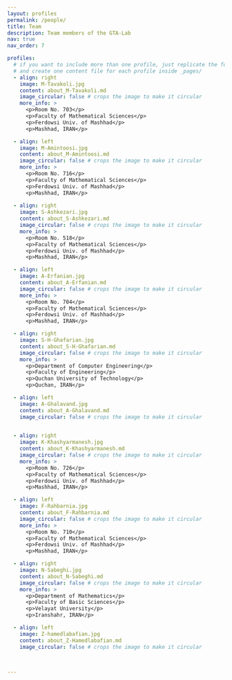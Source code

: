 ```yaml
---
layout: profiles
permalink: /people/
title: Team
description: Team members of the GTA-Lab
nav: true
nav_order: 7

profiles:
  # if you want to include more than one profile, just replicate the following block
  # and create one content file for each profile inside _pages/
  - align: right
    image: M-Tavakoli.jpg
    content: about_M-Tavakoli.md
    image_circular: false # crops the image to make it circular
    more_info: >
      <p>Room No. 703</p>
      <p>Faculty of Mathematical Sciences</p>
      <p>Ferdowsi Univ. of Mashhad</p>
      <p>Mashhad, IRAN</p>

  - align: left
    image: M-Amintoosi.jpg
    content: about_M-Amintoosi.md
    image_circular: false # crops the image to make it circular
    more_info: >
      <p>Room No. 716</p>
      <p>Faculty of Mathematical Sciences</p>
      <p>Ferdowsi Univ. of Mashhad</p>
      <p>Mashhad, IRAN</p>
      
  - align: right
    image: S-Ashkezari.jpg
    content: about_S-Ashkezari.md
    image_circular: false # crops the image to make it circular
    more_info: >
      <p>Room No. 518</p>
      <p>Faculty of Mathematical Sciences</p>
      <p>Ferdowsi Univ. of Mashhad</p>
      <p>Mashhad, IRAN</p>

  - align: left
    image: A-Erfanian.jpg
    content: about_A-Erfanian.md
    image_circular: false # crops the image to make it circular
    more_info: >
      <p>Room No. 704</p>
      <p>Faculty of Mathematical Sciences</p>
      <p>Ferdowsi Univ. of Mashhad</p>
      <p>Mashhad, IRAN</p>

  - align: right
    image: S-H-Ghafarian.jpg
    content: about_S-H-Ghafarian.md
    image_circular: false # crops the image to make it circular
    more_info: >
      <p>Department of Computer Engineering</p>
      <p>Faculty of Engineering</p>
      <p>Quchan University of Technology</p>
      <p>Quchan, IRAN</p>

  - align: left
    image: A-Ghalavand.jpg
    content: about_A-Ghalavand.md
    image_circular: false # crops the image to make it circular

      
  - align: right
    image: K-Khashyarmanesh.jpg
    content: about_K-Khashyarmanesh.md
    image_circular: false # crops the image to make it circular
    more_info: >
      <p>Room No. 726</p>
      <p>Faculty of Mathematical Sciences</p>
      <p>Ferdowsi Univ. of Mashhad</p>
      <p>Mashhad, IRAN</p>

  - align: left
    image: F-Rahbarnia.jpg
    content: about_F-Rahbarnia.md
    image_circular: false # crops the image to make it circular
    more_info: >
      <p>Room No. 710</p>
      <p>Faculty of Mathematical Sciences</p>
      <p>Ferdowsi Univ. of Mashhad</p>
      <p>Mashhad, IRAN</p>

  - align: right
    image: N-Sabeghi.jpg
    content: about_N-Sabeghi.md
    image_circular: false # crops the image to make it circular
    more_info: >
      <p>Department of Mathematics</p>
      <p>Faculty of Basic Sciences</p>
      <p>Velayat University</p>
      <p>Iranshahr, IRAN</p>  

  - align: left
    image: Z-hamedlabafian.jpg
    content: about_Z-Hamedlabafian.md
    image_circular: false # crops the image to make it circular
    

    
---
```


